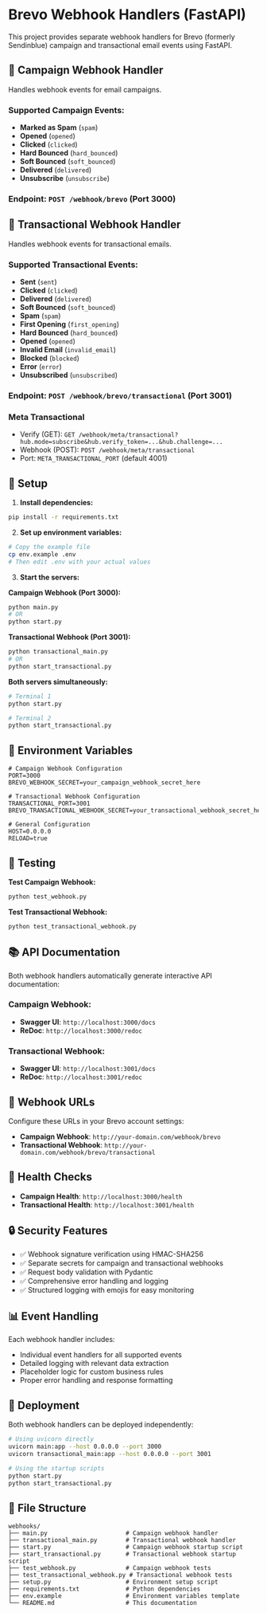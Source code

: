 # Brevo Webhook Handlers (FastAPI)

This project provides separate webhook handlers for Brevo (formerly Sendinblue) campaign and transactional email events using FastAPI.

## 📧 Campaign Webhook Handler

Handles webhook events for email campaigns.

### Supported Campaign Events:
- **Marked as Spam** (`spam`)
- **Opened** (`opened`) 
- **Clicked** (`clicked`)
- **Hard Bounced** (`hard_bounced`)
- **Soft Bounced** (`soft_bounced`)
- **Delivered** (`delivered`)
- **Unsubscribe** (`unsubscribe`)

### Endpoint: `POST /webhook/brevo` (Port 3000)

## 📨 Transactional Webhook Handler

Handles webhook events for transactional emails.

### Supported Transactional Events:
- **Sent** (`sent`)
- **Clicked** (`clicked`)
- **Delivered** (`delivered`)
- **Soft Bounced** (`soft_bounced`)
- **Spam** (`spam`)
- **First Opening** (`first_opening`)
- **Hard Bounced** (`hard_bounced`)
- **Opened** (`opened`)
- **Invalid Email** (`invalid_email`)
- **Blocked** (`blocked`)
- **Error** (`error`)
- **Unsubscribed** (`unsubscribed`)

### Endpoint: `POST /webhook/brevo/transactional` (Port 3001)

### Meta Transactional

- Verify (GET): `GET /webhook/meta/transactional?hub.mode=subscribe&hub.verify_token=...&hub.challenge=...`
- Webhook (POST): `POST /webhook/meta/transactional`
- Port: `META_TRANSACTIONAL_PORT` (default 4001)

## 🚀 Setup

1. **Install dependencies:**
```bash
pip install -r requirements.txt
```

2. **Set up environment variables:**
```bash
# Copy the example file
cp env.example .env
# Then edit .env with your actual values
```

3. **Start the servers:**

**Campaign Webhook (Port 3000):**
```bash
python main.py
# OR
python start.py
```

**Transactional Webhook (Port 3001):**
```bash
python transactional_main.py
# OR
python start_transactional.py
```

**Both servers simultaneously:**
```bash
# Terminal 1
python start.py

# Terminal 2
python start_transactional.py
```

## 🔧 Environment Variables

```env
# Campaign Webhook Configuration
PORT=3000
BREVO_WEBHOOK_SECRET=your_campaign_webhook_secret_here

# Transactional Webhook Configuration
TRANSACTIONAL_PORT=3001
BREVO_TRANSACTIONAL_WEBHOOK_SECRET=your_transactional_webhook_secret_here

# General Configuration
HOST=0.0.0.0
RELOAD=true
```

## 🧪 Testing

**Test Campaign Webhook:**
```bash
python test_webhook.py
```

**Test Transactional Webhook:**
```bash
python test_transactional_webhook.py
```

## 📚 API Documentation

Both webhook handlers automatically generate interactive API documentation:

### Campaign Webhook:
- **Swagger UI**: `http://localhost:3000/docs`
- **ReDoc**: `http://localhost:3000/redoc`

### Transactional Webhook:
- **Swagger UI**: `http://localhost:3001/docs`
- **ReDoc**: `http://localhost:3001/redoc`

## 🔗 Webhook URLs

Configure these URLs in your Brevo account settings:

- **Campaign Webhook**: `http://your-domain.com/webhook/brevo`
- **Transactional Webhook**: `http://your-domain.com/webhook/brevo/transactional`

## 🏥 Health Checks

- **Campaign Health**: `http://localhost:3000/health`
- **Transactional Health**: `http://localhost:3001/health`

## 🔒 Security Features

- ✅ Webhook signature verification using HMAC-SHA256
- ✅ Separate secrets for campaign and transactional webhooks
- ✅ Request body validation with Pydantic
- ✅ Comprehensive error handling and logging
- ✅ Structured logging with emojis for easy monitoring

## 📊 Event Handling

Each webhook handler includes:
- Individual event handlers for all supported events
- Detailed logging with relevant data extraction
- Placeholder logic for custom business rules
- Proper error handling and response formatting

## 🚀 Deployment

Both webhook handlers can be deployed independently:

```bash
# Using uvicorn directly
uvicorn main:app --host 0.0.0.0 --port 3000
uvicorn transactional_main:app --host 0.0.0.0 --port 3001

# Using the startup scripts
python start.py
python start_transactional.py
```

## 📝 File Structure

```
webhooks/
├── main.py                      # Campaign webhook handler
├── transactional_main.py        # Transactional webhook handler
├── start.py                     # Campaign webhook startup script
├── start_transactional.py       # Transactional webhook startup script
├── test_webhook.py              # Campaign webhook tests
├── test_transactional_webhook.py # Transactional webhook tests
├── setup.py                     # Environment setup script
├── requirements.txt             # Python dependencies
├── env.example                  # Environment variables template
└── README.md                    # This documentation
```
